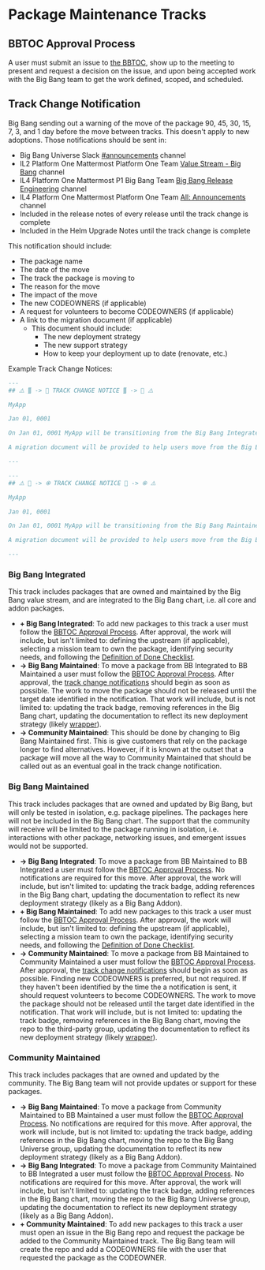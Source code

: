 # Package Maintenance Tracks

## BBTOC Approval Process

A user must submit an issue to [the BBTOC](https://repo1.dso.mil/big-bang/product/bbtoc), show up to the meeting to present and request a decision on the issue, and upon being accepted work with the Big Bang team to get the work defined, scoped, and scheduled.

## Track Change Notification

Big Bang sending out a warning of the move of the package 90, 45, 30, 15, 7, 3, and 1 day before the move between tracks. This doesn't apply to new adoptions. Those notifications should be sent in:

- Big Bang Universe Slack [#announcements](https://bigbanguniver-ft39451.slack.com/archives/C050VKRU9HV) channel
- IL2 Platform One Mattermost Platform One Team [Value Stream - Big Bang](https://chat.il2.dso.mil/platform-one/channels/team---big-bang) channel
- IL4 Platform One Mattermost P1 Big Bang Team [Big Bang Release Engineering](https://chat.il4.dso.mil/p1-big-bang/channels/big-bang-release-engineering) channel
- IL4 Platform One Mattermost Platform One Team [All: Announcements](https://chat.il4.dso.mil/platform-one/channels/all-announcements) channel
- Included in the release notes of every release until the track change is complete
- Included in the Helm Upgrade Notes until the track change is complete

This notification should include:
- The package name
- The date of the move
- The track the package is moving to
- The reason for the move
- The impact of the move
- The new CODEOWNERS (if applicable)
- A request for volunteers to become CODEOWNERS (if applicable)
- A link to the migration document (if applicable)
	- This document should include:
		- The new deployment strategy
		- The new support strategy
		- How to keep your deployment up to date (renovate, etc.)

Example Track Change Notices:

```md
---
## ⚠️ ∭ -> 🧹 TRACK CHANGE NOTICE ∭ -> 🧹 ⚠️

MyApp

Jan 01, 0001

On Jan 01, 0001 MyApp will be transitioning from the Big Bang Integrated Track to the Big Bang Maintained Track. Please note that this means while the Big Bang team will still provide updates to this package and test it deployed in isolation (with wrapper in Big Bang Core), they will not: test it with the rest of Big Bang (including on demand and nightly k8s distribution specific tests), test it in production-like environments, or include it as a direct option in the Big Bang chart. This will also limit the support the Big Bang team will be able to provide for this package to its deployment in isolation.

A migration document will be provided to help users move from the Big Bang Integrated Track to the Big Bang Maintained Track in the project repository.

---
```

```md
---
## ⚠️ 🧹 -> ֍ TRACK CHANGE NOTICE 🧹 -> ֍ ⚠️

MyApp

Jan 01, 0001

On Jan 01, 0001 MyApp will be transitioning from the Big Bang Maintained Track to the Community Maintained Track. Please note that this means this application will no longer get updates from the Big Bang Team. This will eliminate support the Big Bang team will be able to provide for this package. The new CODEOWNERS have been identified as @john.doe35 and @bob.smith12. If you would like to volunteer to be a CODEOWNER please reach out to the Big Bang team.

A migration document will be provided to help users move from the Big Bang Maintained Track to the Community Maintained Track in the project repository.

---
```

### Big Bang Integrated

This track includes packages that are owned and maintained by the Big Bang value stream, and are integrated to the Big Bang chart, i.e. all core and addon packages.

- **+ Big Bang Integrated**: To add new packages to this track a user must follow the [BBTOC Approval Process](#bbtoc-approval-process). After approval, the work will include, but isn't limited to: defining the upstream (if applicable), selecting a mission team to own the package, identifying security needs, and following the [Definition of Done Checklist](https://repo1.dso.mil/big-bang/team/team-charter/-/blob/main/docs/team_norms/new-gitLab-epic-checklist-template.md?ref_type=heads#definition-of-done-checklist).
- **-> Big Bang Maintained**: To move a package from BB Integrated to BB Maintained a user must follow the [BBTOC Approval Process](#bbtoc-approval-process). After approval, the [track change notifications](#track-change-notification) should begin as soon as possible. The work to move the package should not be released until the target date identified in the notification. That work will include, but is not limited to: updating the track badge, removing references in the Big Bang chart, updating the documentation to reflect its new deployment strategy (likely [wrapper](https://repo1.dso.mil/big-bang/product/packages/wrapper)).
- **-> Community Maintained**: This should be done by changing to Big Bang Maintained first. This is give customers that rely on the package longer to find alternatives. However, if it is known at the outset that a package will move all the way to Community Maintained that should be called out as an eventual goal in the track change notification.

### Big Bang Maintained

This track includes packages that are owned and updated by Big Bang, but will only be tested in isolation, e.g. package pipelines. The packages here will not be included in the Big Bang chart. The support that the community will receive will be limited to the package running in isolation, i.e. interactions with other package, networking issues, and emergent issues would not be supported.

- **-> Big Bang Integrated**: To move a package from BB Maintained to BB Integrated a user must follow the [BBTOC Approval Process](#bbtoc-approval-process). No notifications are required for this move. After approval, the work will include, but isn't limited to: updating the track badge, adding references in the Big Bang chart, updating the documentation to reflect its new deployment strategy (likely as a Big Bang Addon).
- **+ Big Bang Maintained**: To add new packages to this track a user must follow the [BBTOC Approval Process](#bbtoc-approval-process). After approval, the work will include, but isn't limited to: defining the upstream (if applicable), selecting a mission team to own the package, identifying security needs, and following the [Definition of Done Checklist](https://repo1.dso.mil/big-bang/team/team-charter/-/blob/main/docs/team_norms/new-gitLab-epic-checklist-template.md?ref_type=heads#definition-of-done-checklist).
- **-> Community Maintained**: To move a package from BB Maintained to Community Maintained a user must follow the [BBTOC Approval Process](#bbtoc-approval-process). After approval, the [track change notifications](#track-change-notification) should begin as soon as possible. Finding new CODEOWNERS is preferred, but not required. If they haven't been identified by the time the a notification is sent, it should request volunteers to become CODEOWNERS. The work to move the package should not be released until the target date identified in the notification. That work will include, but is not limited to: updating the track badge, removing references in the Big Bang chart, moving the repo to the third-party group, updating the documentation to reflect its new deployment strategy (likely [wrapper](https://repo1.dso.mil/big-bang/product/packages/wrapper)).

### Community Maintained

This track includes packages that are owned and updated by the community. The Big Bang team will not provide updates or support for these packages.

- **-> Big Bang Maintained**: To move a package from Community Maintained to BB Maintained a user must follow the [BBTOC Approval Process](#bbtoc-approval-process). No notifications are required for this move. After approval, the work will include, but is not limited to: updating the track badge, adding references in the Big Bang chart, moving the repo to the Big Bang Universe group, updating the documentation to reflect its new deployment strategy (likely as a Big Bang Addon).
- **-> Big Bang Integrated**: To move a package from Community Maintained to BB Integrated a user must follow the [BBTOC Approval Process](#bbtoc-approval-process). No notifications are required for this move. After approval, the work will include, but isn't limited to: updating the track badge, adding references in the Big Bang chart, moving the repo to the Big Bang Universe group, updating the documentation to reflect its new deployment strategy (likely as a Big Bang Addon).
- **+ Community Maintained**: To add new packages to this track a user must open an issue in the Big Bang repo and request the package be added to the Community Maintained track. The Big Bang team will create the repo and add a CODEOWNERS file with the user that requested the package as the CODEOWNER.
